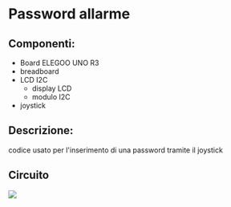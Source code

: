 # Password allarme

## Componenti:
- Board ELEGOO UNO R3
- breadboard
- LCD I2C
  - display LCD
  - modulo I2C
- joystick

## Descrizione:
codice usato per l'inserimento di una password tramite il joystick

## Circuito

![](./img/)